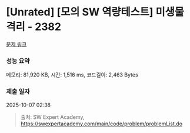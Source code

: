 # [Unrated] [모의 SW 역량테스트] 미생물 격리 - 2382 

[문제 링크](https://swexpertacademy.com/main/code/problem/problemDetail.do?contestProbId=AV597vbqAH0DFAVl) 

### 성능 요약

메모리: 81,920 KB, 시간: 1,516 ms, 코드길이: 2,463 Bytes

### 제출 일자

2025-10-07 02:38



> 출처: SW Expert Academy, https://swexpertacademy.com/main/code/problem/problemList.do